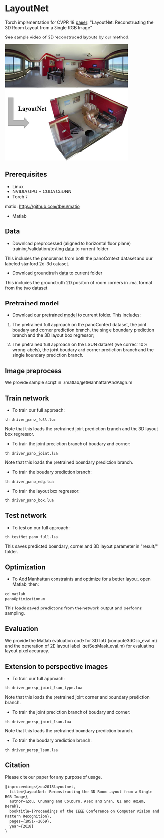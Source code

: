 # LayoutNet
Torch implementation for CVPR 18 [paper](https://arxiv.org/pdf/1803.08999.pdf): "LayoutNet: Reconstructing the 3D Room Layout from a Single RGB Image"

See sample [video](https://youtu.be/WDzYXRP6XDs) of 3D reconstruced layouts by our method.

<img src='figs/teasor.jpg' width=400>

## Prerequisites
- Linux
- NVIDIA GPU + CUDA CuDNN
- Torch 7

matio: https://github.com/tbeu/matio

- Matlab

## Data
- Download preprocessed (aligned to horizontal floor plane) training/validation/testing [data](https://drive.google.com/file/d/1vsIvZ5L-VT0sH-GgbUL1sRYiEHn2Jn3B/view?usp=sharing) to current folder

This includes the panoramas from both the panoContext dataset and our labeled stanford 2d-3d dataset.

- Download groundtruth [data](https://drive.google.com/file/d/1j91sz8Jt6Jsg198riA0ggz8Mjj4lSntx/view?usp=sharing) to current folder

This includes the groundtruth 2D posiiton of room corners in .mat format from the two dataset

## Pretrained model
- Download our pretrained [model](https://drive.google.com/file/d/1bg9ZP3_KA1kvTWpCh4wQ0PfAuCm4j0qa/view?usp=sharing) to current folder. This includes:

1) The pretrained full approach on the panoContext dataset, the joint boudary and corner prediction branch, the single boundary prediction branch and the 3D layout box regressor;

2) The pretrained full approach on the LSUN dataset (we correct 10% wrong labels), the joint boudary and corner prediction branch and the single boundary prediction branch.

## Image preprocess
We provide sample script in ./matlab/getManhattanAndAlign.m

## Train network
- To train our full approach:
```
th driver_pano_full.lua
```
Note that this loads the pretrained joint prediction branch and the 3D layout box regressor.

- To train the joint prediction branch of boudary and corner:
```
th driver_pano_joint.lua
```
Note that this loads the pretrained boundary prediction branch.

- To train the boudary prediction branch:
```
th driver_pano_edg.lua
```
- To train the layout box regressor:
```
th driver_pano_box.lua
```

## Test network
- To test on our full approach:
```
th testNet_pano_full.lua
```
This saves predicted boundary, corner and 3D layout parameter in "result/" folder.

## Optimization
- To Add Manhattan constraints and optimize for a better layout, open Matlab, then:
```
cd matlab
panoOptimization.m
```
This loads saved predictions from the network output and performs sampling.

## Evaluation

We provide the Matlab evaluation code for 3D IoU (compute3dOcc\_eval.m) and the generation of 2D layout label (getSegMask\_eval.m) for evaluating layout pixel accuracy.

## Extension to perspective images
- To train our full approach:
```
th driver_persp_joint_lsun_type.lua
```
Note that this loads the pretrained joint corner and boundary prediction branch.

- To train the joint prediction branch of boudary and corner:
```
th driver_persp_joint_lsun.lua
```
Note that this loads the pretrained boundary prediction branch.
- To train the boudary prediction branch:
```
th driver_persp_lsun.lua
```
## Citation
Please cite our paper for any purpose of usage.
```
@inproceedings{zou2018layoutnet,
  title={LayoutNet: Reconstructing the 3D Room Layout from a Single RGB Image},
  author={Zou, Chuhang and Colburn, Alex and Shan, Qi and Hoiem, Derek},
  booktitle={Proceedings of the IEEE Conference on Computer Vision and Pattern Recognition},
  pages={2051--2059},
  year={2018}
}
```
